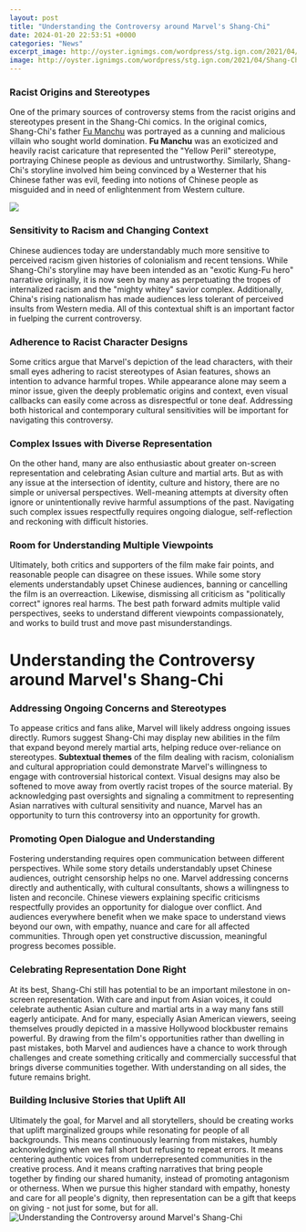 ```yaml
---
layout: post
title: "Understanding the Controversy around Marvel's Shang-Chi"
date: 2024-01-20 22:53:51 +0000
categories: "News"
excerpt_image: http://oyster.ignimgs.com/wordpress/stg.ign.com/2021/04/Shang-Chi-Poster-Marvel.jpg
image: http://oyster.ignimgs.com/wordpress/stg.ign.com/2021/04/Shang-Chi-Poster-Marvel.jpg
---
```


### Racist Origins and Stereotypes
One of the primary sources of controversy stems from the racist origins and stereotypes present in the Shang-Chi comics. In the original comics, Shang-Chi's father [Fu Manchu](https://store.fi.io.vn/play-well-with-others-otter-lover-animal-marine-biologist-1) was portrayed as a cunning and malicious villain who sought world domination. **Fu Manchu** was an exoticized and heavily racist caricature that represented the "Yellow Peril" stereotype, portraying Chinese people as devious and untrustworthy. Similarly, Shang-Chi's storyline involved him being convinced by a Westerner that his Chinese father was evil, feeding into notions of Chinese people as misguided and in need of enlightenment from Western culture. 

![](https://assets1.ignimgs.com/2021/04/21/shang-chi-explained-blogroll-1619045382793_160w.jpg?width=1280)
### Sensitivity to Racism and Changing Context
Chinese audiences today are understandably much more sensitive to perceived racism given histories of colonialism and recent tensions. While Shang-Chi's storyline may have been intended as an "exotic Kung-Fu hero" narrative originally, it is now seen by many as perpetuating the tropes of internalized racism and the "mighty whitey" savior complex. Additionally, China's rising nationalism has made audiences less tolerant of perceived insults from Western media. All of this contextual shift is an important factor in fuelping the current controversy.
### Adherence to Racist Character Designs 
Some critics argue that Marvel's depiction of the lead characters, with their small eyes adhering to racist stereotypes of Asian features, shows an intention to advance harmful tropes. While appearance alone may seem a minor issue, given the deeply problematic origins and context, even visual callbacks can easily come across as disrespectful or tone deaf. Addressing both historical and contemporary cultural sensitivities will be important for navigating this controversy.
### Complex Issues with Diverse Representation
On the other hand, many are also enthusiastic about greater on-screen representation and celebrating Asian culture and martial arts. But as with any issue at the intersection of identity, culture and history, there are no simple or universal perspectives. Well-meaning attempts at diversity often ignore or unintentionally revive harmful assumptions of the past. Navigating such complex issues respectfully requires ongoing dialogue, self-reflection and reckoning with difficult histories.
### Room for Understanding Multiple Viewpoints  
Ultimately, both critics and supporters of the film make fair points, and reasonable people can disagree on these issues. While some story elements understandably upset Chinese audiences, banning or cancelling the film is an overreaction. Likewise, dismissing all criticism as "politically correct" ignores real harms. The best path forward admits multiple valid perspectives, seeks to understand different viewpoints compassionately, and works to build trust and move past misunderstandings.
# Understanding the Controversy around Marvel's Shang-Chi
### Addressing Ongoing Concerns and Stereotypes 
To appease critics and fans alike, Marvel will likely address ongoing issues directly. Rumors suggest Shang-Chi may display new abilities in the film that expand beyond merely martial arts, helping reduce over-reliance on stereotypes. **Subtextual themes** of the film dealing with racism, colonialism and cultural appropriation could demonstrate Marvel's willingness to engage with controversial historical context. Visual designs may also be softened to move away from overtly racist tropes of the source material. By acknowledging past oversights and signaling a commitment to representing Asian narratives with cultural sensitivity and nuance, Marvel has an opportunity to turn this controversy into an opportunity for growth.
### Promoting Open Dialogue and Understanding 
Fostering understanding requires open communication between different perspectives. While some story details understandably upset Chinese audiences, outright censorship helps no one. Marvel addressing concerns directly and authentically, with cultural consultants, shows a willingness to listen and reconcile. Chinese viewers explaining specific criticisms respectfully provides an opportunity for dialogue over conflict. And audiences everywhere benefit when we make space to understand views beyond our own, with empathy, nuance and care for all affected communities. Through open yet constructive discussion, meaningful progress becomes possible.
### Celebrating Representation Done Right
At its best, Shang-Chi still has potential to be an important milestone in on-screen representation. With care and input from Asian voices, it could celebrate authentic Asian culture and martial arts in a way many fans still eagerly anticipate. And for many, especially Asian American viewers, seeing themselves proudly depicted in a massive Hollywood blockbuster remains powerful. By drawing from the film's opportunities rather than dwelling in past mistakes, both Marvel and audiences have a chance to work through challenges and create something critically and commercially successful that brings diverse communities together. With understanding on all sides, the future remains bright.
### Building Inclusive Stories that Uplift All 
Ultimately the goal, for Marvel and all storytellers, should be creating works that uplift marginalized groups while resonating for people of all backgrounds. This means continuously learning from mistakes, humbly acknowledging when we fall short but refusing to repeat errors. It means centering authentic voices from underrepresented communities in the creative process. And it means crafting narratives that bring people together by finding our shared humanity, instead of promoting antagonism or otherness. When we pursue this higher standard with empathy, honesty and care for all people's dignity, then representation can be a gift that keeps on giving - not just for some, but for all.
![Understanding the Controversy around Marvel's Shang-Chi](http://oyster.ignimgs.com/wordpress/stg.ign.com/2021/04/Shang-Chi-Poster-Marvel.jpg)